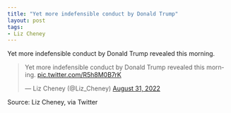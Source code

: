 ```yaml
---
title: "Yet more indefensible conduct by Donald Trump"
layout: post
tags:
- Liz Cheney
---
```


Yet more indefensible conduct by Donald Trump revealed this morning.

<blockquote class="twitter-tweet"><p lang="en" dir="ltr">Yet more indefensible conduct by Donald Trump revealed this morning. <a href="https://t.co/R5h8M0B7rK">pic.twitter.com/R5h8M0B7rK</a></p>&mdash; Liz Cheney (@Liz_Cheney) <a href="https://twitter.com/Liz_Cheney/status/1564921688856330241?ref_src=twsrc%5Etfw">August 31, 2022</a></blockquote> <script async src="https://platform.twitter.com/widgets.js" charset="utf-8"></script>

Source: Liz Cheney, via Twitter
